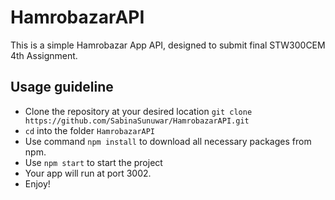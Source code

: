 # HamrobazarAPI

This is a simple Hamrobazar App API, designed to submit final STW300CEM 4th Assignment.

## Usage guideline

- Clone the repository at your desired location `git clone https://github.com/SabinaSunuwar/HamrobazarAPI.git`
- `cd` into the folder `HamrobazarAPI`
- Use command `npm install` to download all necessary packages from npm.
- Use `npm start` to start the project
- Your app will run at port 3002.
- Enjoy!
